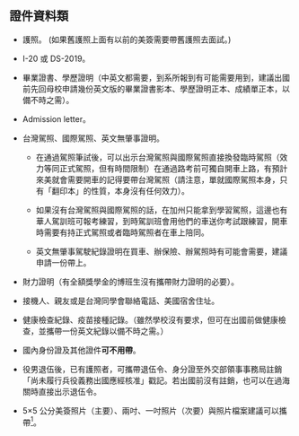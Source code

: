 ## 證件資料類

*   護照。 (如果舊護照上面有以前的美簽需要帶舊護照去面試。)

*   I-20 或 DS-2019。

*   畢業證書、學歷證明（中英文都需要，到系所報到有可能需要用到，建議出國前先回母校申請幾份英文版的畢業證書影本、學歷證明正本、成績單正本，以備不時之需）。

*   Admission letter。

*   台灣駕照、國際駕照、英文無肇事證明。

    *   在通過駕照筆試後，可以出示台灣駕照與國際駕照直接換發臨時駕照（效力等同正式駕照，但有時間限制）在通過路考前可獨自開車上路，有預計來美就會需要開車的記得要帶台灣駕照（請注意，單就國際駕照本身，只有「翻印本」的性質，本身沒有任何效力）。

    *   如果沒有台灣駕照與國際駕照的話，在加州只能拿到學習駕照，這邊也有華人駕訓班可報考練習，到時駕訓班會用他們的車送你考試跟練習，開車時需要有持正式駕照或者臨時駕照者在車上陪同。

    *   英文無肇事駕駛紀錄證明在買車、辦保險、辦駕照時有可能會需要，建議申請一份帶上。

*   財力證明（有全額獎學金的博班生沒有攜帶財力證明的必要）。

*   接機人、親友或是台灣同學會聯絡電話、美國宿舍住址。

*   健康檢查紀錄、疫苗接種記錄。（雖然學校沒有要求，但可在出國前做健康檢查，並攜帶一份英文紀錄以備不時之需。）

*   國內身份證及其他證件**可不用帶**。

*   役男退伍後，已有護照者，可攜帶退伍令、身分證至外交部領事事務局註銷「尚未履行兵役義務出國應經核准」戳記。若出國前沒有註銷，也可以在過海關時直接出示退伍令。

*   5×5 公分美簽照片（主要）、兩吋、一吋照片（次要）與照片檔案建議可以攜帶[<sup>1</sup>](../zai_mei_sheng_huo/tgsahuo_dong_jie_shao.md#fn1)。